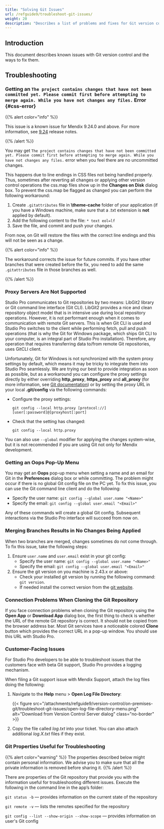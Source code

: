 ```yaml
---
title: "Solving Git Issues"
url: /refguide9/troubleshoot-git-issues/
weight: 20
description: "Describes a list of problems and fixes for Git version control issues."
---
```


## Introduction

This document describes known issues with Git version control and the ways to fix them.

## Troubleshooting

### Getting an `The project contains changes that have not been committed yet. Please commit first before attempting to merge again. While you have not changes any files.` Error {#css-error}

{{% alert color="info" %}}

This issue is a known issue for Mendix 9.24.0 and above. For more information, see [9.24](/releasenotes/studio-pro/9.24/#css-ki) release notes.

{{% /alert %}}

You may get `The project contains changes that have not been committed yet. Please commit first before attempting to merge again. While you have not changes any files.` error when you feel there are no uncommitted changes. 

This happens due to line endings in CSS files not being handled properly. Thus, sometimes after reverting all changes or applying other version control operations the css.map files show up in the **Changes on Disk** dialog box.
To prevent the css.map be flagged as changed you can perform the following workaround:

1. Create `.gitattributes` file in **\theme-cache** folder of your application (if you have a Windows machine, make sure that a .txt extension is **not** applied by default). 
2. Add the following content to the file: 
   `* text eol=lf`
3. Save the file, and commit and push your changes.

From now, on Git will restore the files with the correct line endings and this will not be seen as a change.  

{{% alert color="info" %}}

The workaround corrects the issue for future commits. If you have other branches that were created before the fix, you need to add the same `.gitattributes` file in those branches as well.

{{% /alert %}}

### Proxy Servers Are Not Supported

Studio Pro communicates to Git repositories by two means: LibGit2 library or Git command line interface (Git CLI). LibGit2 provides a nice and clean repository object model that is in intensive use during local repository operations. However, it is not performant enough when it comes to communication with remote Git servers. This is when Git CLI is used and Studio Pro switches to the client while performing fetch, pull and push operations (that is why the Git for Windows package, which ships Git CLI to your computer, is an integral part of Studio Pro installation). Therefore, any operation that requires transferring data to/from remote Git repositories, uses GitCLI client.

Unfortunately, Git for Windows is not synchronized with the system proxy settings by default, which means it may be tricky to integrate them into Studio Pro seamlessly. We are trying our best to provide integration as soon as possible, but as a workaround you can configure the proxy settings directly by either overriding **http_proxy**, **https_proxy** and **all_proxy** (for more information, see [Git documentation](https://git-scm.com/docs/git-config#Documentation/git-config.txt-httpproxy)) or by setting the proxy URL in your local **.git/config** via the following commands:

* Configure the proxy settings:

  `git config --local http.proxy [protocol://][user[:password]@]proxyhost[:port]`

* Check that the setting has changed:

  `git config --local http.proxy`

You can also use `--global` modifier for applying the changes system-wise, but it is not recommended if you are using Git not only for Mendix development.

### Getting an Oops Pop-Up Menu

You may get an **Oops** pop-up menu when setting a name and an email for Git in the **Preferences** dialog box or while committing. The problem might occur if there is no global Git config file on the PC yet. To fix this issue, you can use the Git command line client and do the following:

* Specify the user name:
  `git config --global user.name "<Name>"`
* Specify the email:
  `git config --global user.email "<Email>"`

Any of these commands will create a global Git config. Subsequent interactions via the Studio Pro interface will succeed from now on.

### Merging Branches Results in No Changes Being Applied

When two branches are merged, changes sometimes do not come through.
To fix this issue, take the following steps:

1. Ensure `user.name` and `user.email` exist in your git config:
   * Specify the user name:
     `git config --global user.name "<Name>"`
   * Specify the email:
     `git config --global user.email "<Email>"` 
2. Ensure the git version on you machine is 2.43.x or above:
   * Check your installed git version by running the following command:
     `git version`.
   * If needed install the correct version from the [git website](https://git-scm.com/download/win).

### Connection Problems When Cloning the Git Repository

If you face connection problems when cloning the Git repository using the **Open App** or **Download App** dialog box, the first thing to check is whether the URL of the remote Git repository is correct. It should not be copied from the browser address bar. Most Git services have a noticeable colored **Clone** button which provides the correct URL in a pop-up window. You should use this URL with Studio Pro.

### Customer-Facing Issues

For Studio Pro developers to be able to troubleshoot issues that the customers face with beta Git support, Studio Pro provides a logging mechanism.

When filing a Git support issue with Mendix Support, attach the log files doing the following:

1. Navigate to the **Help** menu > **Open Log File Directory**:

    {{< figure src="/attachments/refguide9/version-control/on-premises-git/troubleshoot-git-issues/open-log-file-directory-menu.png" alt="Download from Version Control Server dialog" class="no-border" >}}

2. Copy the file called *log.txt* into your ticket. You can also attach additional *log.X.txt* files if they exist.

### Git Properties Useful for Troubleshooting

{{% alert color="warning" %}}
The properties described below might contain personal information. We advise you to make sure that all the private information is removed before sharing it. 
{{% /alert %}}

There are properties of the Git repository that provide you with the information useful for troubleshooting different issues. Execute the following in the command line in the app’s folder:

`git status -b` — provides information on the current state of the repository

`git remote -v` — lists the remotes specified for the repository

`git config --list --show-origin --show-scope` — provides information on user's Git config
